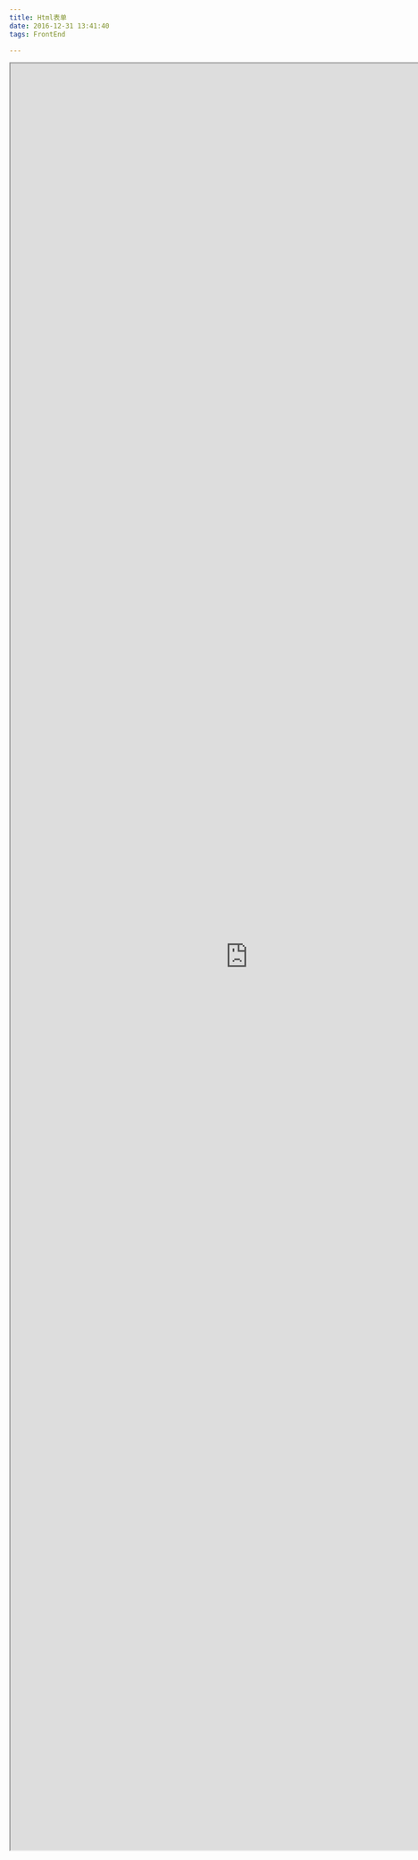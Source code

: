 ```yaml
---
title: Html表单
date: 2016-12-31 13:41:40
tags: FrontEnd

---
```


 <iframe src="http://www.w3cplus.com/solution/copy/copy-form.html" width="850" height="3200">
</iframe>
